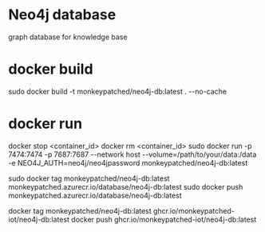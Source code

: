 # Neo4j database
graph database for knowledge base

# docker build 
sudo docker build -t monkeypatched/neo4j-db:latest . --no-cache

# docker run
docker stop <container_id>
docker rm <container_id>
sudo docker run -p 7474:7474 -p 7687:7687  --network host --volume=/path/to/your/data:/data  -e NEO4J_AUTH=neo4j/neo4jpassword monkeypatched/neo4j-db:latest

sudo docker tag  monkeypatched/neo4j-db:latest monkeypatched.azurecr.io/database/neo4j-db:latest
sudo docker push monkeypatched.azurecr.io/database/neo4j-db:latest

docker tag monkeypatched/neo4j-db:latest ghcr.io/monkeypatched-iot/neo4j-db:latest
docker push ghcr.io/monkeypatched-iot/neo4j-db:latest